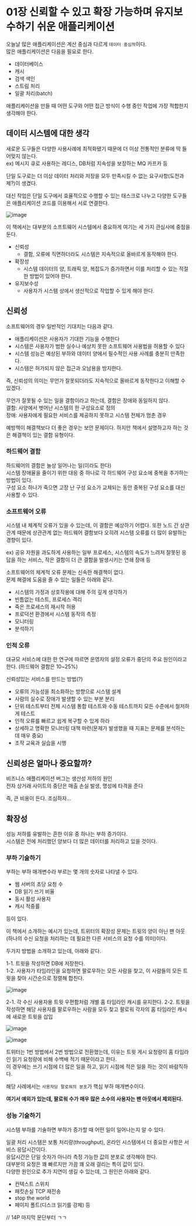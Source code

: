 # 01장 신뢰할 수 있고 확장 가능하며 유지보수하기 쉬운 애플리케이션

오늘날 많은 애플리케이션은 계산 중심과 다르게 `데이터 중심적`이다.  
많은 애플리케이션은 다음을 필요로 한다.  
- 데이터베이스
- 캐시
- 검색 색인
- 스트림 처리
- 일괄 처리(batch)

애플리케이션을 만들 때 어떤 도구와 어떤 접근 방식이 수행 중인 작업에 가장 적합한지 생각해야 한다.

## 데이터 시스템에 대한 생각

새로운 도구들은 다양한 사용사례에 최적화됐기 때문에 더 이상 전통적인 분류에 딱 들어맞지 않는다.  
ex) 메시지 큐로 사용하는 레디스, DB처럼 지속성을 보장하는 MQ 카프카 등

단일 도구로는 더 이상 데이터 처리와 저장을 모두 만족시킬 수 없는 요구사항(도전과제?)이 생겼다.  

대신 작업은 단일 도구에서 효율적으로 수행할 수 있는 태스크로 나누고 다양한 도구들은 애플리케이션 코드를 이용해서 서로 연결한다.  

![image](https://github.com/IT-book-study/designing-data-intensive-applications/assets/81370558/347147e7-32fc-4d97-a343-02e1a0049e71)

이 책에서는 대부분의 소프트웨어 시스템에서 중요하게 여기는 세 가지 관심사에 중점을 둔다.
- 신뢰성
  - 결함, 오류에 직면하더라도 시스템은 지속적으로 올바르게 동작해야 한다.
- 확장성
  - 시스템 데이터의 양, 트래픽 양, 복잡도가 증가하면서 이를 처리할 수 있는 적절한 방법이 있어야 한다.
- 유지보수성
  - 사용자가 시스템 상에서 생산적으로 작업할 수 있게 해야 한다.
 
## 신뢰성

소프트웨어의 경우 일반적인 기대치는 다음과 같다.
- 애플리케이션은 사용자가 기대한 기능을 수행한다
- 시스템은 사용자가 범한 실수나 예상치 못한 소프트웨어 사용법을 허용할 수 있다
- 시스템 성능은 예상된 부하와 데이터 양에서 필수적인 사용 사례를 충분히 만족한다.
- 시스템은 허가되지 않은 접근과 오남용을 방지한다.

즉, 신뢰성의 의미는 무언가 잘못되더라도 지속적으로 올바르게 동작한다고 이해할 수 있겠다.

무언가 잘못될 수 있는 일을 결함이라고 하는데, 결함은 장애와 동일하지 않다.  
결함: 사양에서 벗어난 시스템의 한 구성요소로 정의  
장애: 사용자에게 필요한 서비스를 제공하지 못하고 시스템 전체가 멈춘 경우  

예방책이 해결책보다 더 좋은 경우는 보안 문제이다. 하지만 책에서 설명하고자 하는 것은 해결책이 있는 결함 유형이다.

### 하드웨어 결함

하드웨어의 결함은 늘상 일어나는 일(이라도 한다)  
시스템 장애율을 줄이기 위한 대응 중 하나로 각 하드웨어 구성 요소에 중복을 추가하는 방법이 있다.  
구성 요소 하나가 죽으면 고장 난 구성 요소가 교체되는 동안 중복된 구성 요소를 대신 사용할 수 있다.

### 소프트웨어 오류

시스템 내 체계적 오류가 있을 수 있는데, 이 결함은 예상하기 어렵다. 또한 노드 간 상관관계 때문에 상관관계 없는 하드웨어 결함보다 오히려 시스템 오류를 더 많이 유발하는 경향이 있다.

ex) 공유 자원을 과도하게 사용하는 일부 프로세스, 시스템의 속도가 느려저 잘못된 응답을 하는 서비스, 작은 결함이 더 큰 결함을 발생시키는 연쇄 장애 등

소프트웨어의 체계적 오류 문제는 신속한 해결책이 없다.  
문제 해결에 도움을 줄 수 있는 일들은 아래와 같다.  
- 시스템의 가정과 상호작용에 대해 주의 깊게 생각하기
- 빈틈없는 테스트, 프로세스 격리
- 죽은 프로세스의 재시작 허용
- 프로덕션 환경에서 시스템 동작의 측정
- 모니터링
- 분석하기

### 인적 오류

대규모 서비스에 대한 한 연구에 따르면 운영자의 설정 오류가 중단의 주요 원인이라고 한다. (하드웨어 결함은 10~25%)

신뢰성있는 서비스를 만드는 방법(?)
- 오류의 가능성을 최소화하는 방향으로 시스템 설계
- 사람의 실수로 장애가 발생할 수 있는 부분 분리
- 단위 테스트부터 전체 시스템 통합 테스트와 수동 테스트까지 모든 수준에서 철저하게 테스트
- 인적 오류를 빠르고 쉽게 복구할 수 있게 하라
- 상세하고 명확한 모니터링 대책 마련(문제가 발생했을 때 지표는 문제를 분석하는 데 매우 중요)
- 조작 교육과 실습을 시행

## 신뢰성은 얼마나 중요할까?

비즈니스 애플리케이션 버그는 생산성 저하의 원인  
전자 상거래 사이트의 중단은 매출 손실 발생, 명성에 타격을 준다

즉, 큰 비용이 든다. 조심하자...

## 확장성

성능 저하를 유발하는 흔한 이유 중 하나는 부하 증가이다.  
시스템은 전에 처리했던 양보다 더 많은 데이터를 처리하고 있을 것이다.

### 부하 기술하기

부하는 부하 매개변수라 부르는 몇 개의 숫자로 나타낼 수 있다.
- 웹 서버의 초당 요청 수
- DB 읽기 쓰기 비율
- 동시 활성 사용자
- 캐시 적중률

등이 있다.

이 책에서 소개하는 예시가 있는데, 트위터의 확장성 문제는 트윗의 양이 아닌 팬 아웃(하나의 수신 요청을 처리하는 데 필요한 다른 서비스의 요청 수를 의미)이다.  

두가지 방법을 소개하고 있는데, 아래와 같다.

1-1. 트윗을 작성하면 DB에 저장한다.  
1-2. 사용자가 타임라인을 요청하면 팔로우하는 모든 사람을 찾고, 이 사람들의 모든 트윗을 찾아 시간순으로 정렬해 합친다.  

![image](https://github.com/IT-book-study/designing-data-intensive-applications/assets/81370558/948c85e6-4a91-4526-89cf-4eb6e2cbac76)

2-1. 각 수신 사용자용 트윗 우편함처럼 개별 홈 타임라인 캐시를 유지한다.
2-2. 트윗을 작성하면 해당 사용자를 팔로우하는 사람을 모두 찾고 팔로워 각자의 홈 타임라인 캐시에 새로운 트윗을 삽입

![image](https://github.com/IT-book-study/designing-data-intensive-applications/assets/81370558/24463a13-273f-4a4d-9de0-10de28a5c7aa)

![image](https://github.com/IT-book-study/designing-data-intensive-applications/assets/81370558/97a08141-1fee-4a66-bcc1-90c18b857a68)

트위터는 1번 방법에서 2번 방법으로 전환했는데, 이유는 트윗 게시 요청량이 홈 타임라인 읽기 요청량에 비해 수백배 적기 때문이라고 한다.  
이 경우에는 쓰기 시점에 더 많은 일을 하고, 읽기 시점에 적은 일을 하는 것이 바람직하다.  

해당 사례에서는 `사용자당 팔로워의 분포`가 핵심 부하 매개변수이다.

**여기서 예외가 있는데, 팔로워 수가 매우 많은 소수의 사용자는 팬 아웃에서 제외된다.**

### 성능 기술하기

시스템 부하를 기술하면 부하가 증가할 때 어떤 일이 일어나는지 알 수 있다.

일괄 처리 시스템은 보통 처리량(throughput), 온라인 시스템에서 더 중요한 사항은 서비스 응답시간이다.  
응답시간은 단일 숫자가 아니라 측정 가능한 값의 분포로 생각해야 한다.  
대부분의 요청은 꽤 빠르지만 가끔 꽤 오래 걸리는 특이 값이 있다.  
다양한 원인으로 추가 지연이 생길 수 있는데, 그 원인은 아래와 같다.  
- 컨텍스트 스위치
- 패킷손실 TCP 재전송
- stop the world
- 페이지 폴트(디스크 읽기를 강제) 등

// 14P 마지막 문단부터 ㄱㄱ





















